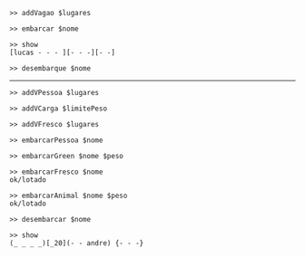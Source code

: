 ```
>> addVagao $lugares
```

```
>> embarcar $nome
```

```
>> show
[lucas - - - ][- - -][- -]
```

```
>> desembarque $nome
```

-----

```
>> addVPessoa $lugares
```

```
>> addVCarga $limitePeso
```

```
>> addVFresco $lugares
```

```
>> embarcarPessoa $nome
```

```
>> embarcarGreen $nome $peso
```

```
>> embarcarFresco $nome
ok/lotado
```

```
>> embarcarAnimal $nome $peso
ok/lotado
```

```
>> desembarcar $nome
```

```
>> show
(_ _ _ _)[_20](- - andre) {- - -}
```